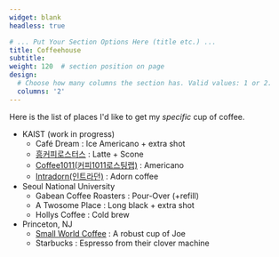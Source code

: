 ```yaml
---
widget: blank
headless: true

# ... Put Your Section Options Here (title etc.) ...
title: Coffeehouse
subtitle:
weight: 120  # section position on page
design:
  # Choose how many columns the section has. Valid values: 1 or 2.
  columns: '2'
---
```


Here is the list of places I'd like to get my *specific* cup of coffee.
- KAIST (work in progress)
  - Café Dream : Ice Americano + extra shot
  - [흥커피로스터스](https://www.instagram.com/heungcoffeeroasters/) : Latte + Scone
  - [Coffee1011(커피1011로스팅랩)](https://www.facebook.com/Coffee1011-Roasting-Company-1005742132839535/) : Americano
  - [Intradorn(인트라던)](https://www.instagram.com/intradorn_/) : Adorn coffee
- Seoul National University
  - Gabean Coffee Roasters : Pour-Over (+refill)
  - A Twosome Place : Long black + extra shot
  - Hollys Coffee : Cold brew
- Princeton, NJ
  - [Small World Coffee](https://smallworldcoffee.com/) : A robust cup of Joe
  - Starbucks : Espresso from their clover machine
